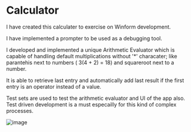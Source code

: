 # Calculator

I have created this calculater to exercise on Winform development.

I have implemented a prompter to be used as a debugging tool.

I developed and implemented a unique Arithmetic Evaluator which is capable of handling default multiplications without '*' characater; 
like parantehis next to numbers ( 3(4 + 2) = 18) and squareroot next to a number.

It is able to retrieve last entry and automatically add last result if the first entry is an operator instead of a value. 

Test sets are used to test the arithmetic evaluator and UI of the app also. Test driven development is a must especailly for this kind of complex processes.

![image](https://user-images.githubusercontent.com/46689277/185619003-6ad18fa7-b5af-47b3-8811-544655e47683.png)
